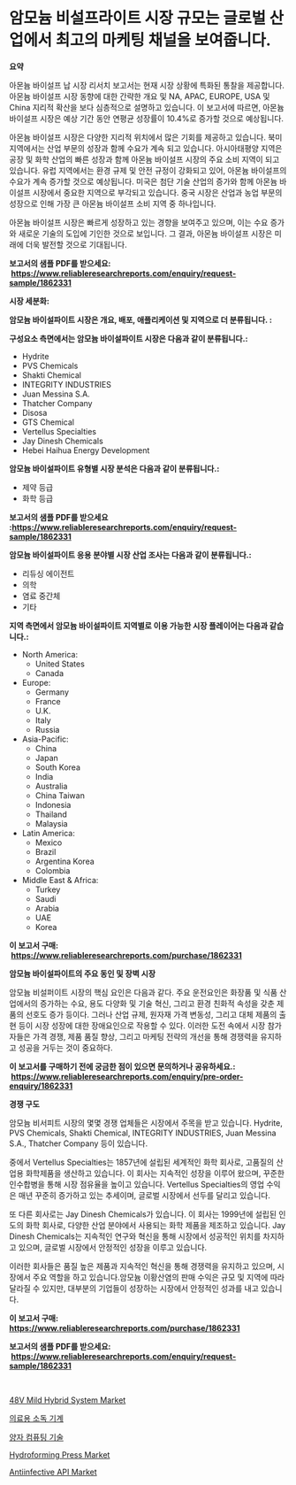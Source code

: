 <p><h1>암모늄 비설프라이트 시장 규모는 글로벌 산업에서 최고의 마케팅 채널을 보여줍니다.</h1></p><p><strong>요약</strong></p>
<p><p>아몬늄 바이설프 납 시장 리서치 보고서는 현재 시장 상황에 특화된 통찰을 제공합니다. 아몬늄 바이설프 시장 동향에 대한 간략한 개요 및 NA, APAC, EUROPE, USA 및 China 지리적 확산을 보다 심층적으로 설명하고 있습니다. 이 보고서에 따르면, 아몬늄 바이설프 시장은 예상 기간 동안 연평균 성장률이 10.4%로 증가할 것으로 예상됩니다.</p><p>아몬늄 바이설프 시장은 다양한 지리적 위치에서 많은 기회를 제공하고 있습니다. 북미 지역에서는 산업 부문의 성장과 함께 수요가 계속 되고 있습니다. 아시아태평양 지역은 공장 및 화학 산업의 빠른 성장과 함께 아몬늄 바이설프 시장의 주요 소비 지역이 되고 있습니다. 유럽 지역에서는 환경 규제 및 안전 규정이 강화되고 있어, 아몬늄 바이설프의 수요가 계속 증가할 것으로 예상됩니다. 미국은 첨단 기술 산업의 증가와 함께 아몬늄 바이설프 시장에서 중요한 지역으로 부각되고 있습니다. 중국 시장은 산업과 농업 부문의 성장으로 인해 가장 큰 아몬늄 바이설프 소비 지역 중 하나입니다.</p><p>아몬늄 바이설프 시장은 빠르게 성장하고 있는 경향을 보여주고 있으며, 이는 수요 증가와 새로운 기술의 도입에 기인한 것으로 보입니다. 그 결과, 아몬늄 바이설프 시장은 미래에 더욱 발전할 것으로 기대됩니다.</p></p>
<p><strong>보고서의 샘플 PDF를 받으세요: &nbsp;<a href="https://www.reliableresearchreports.com/enquiry/request-sample/1862331">https://www.reliableresearchreports.com/enquiry/request-sample/1862331</a></strong></p>
<p><strong>시장 세분화:</strong></p>
<p><strong> 암모늄 바이설파이트 시장은 개요, 배포, 애플리케이션 및 지역으로 더 분류됩니다. :</strong></p>
<p><strong>구성요소 측면에서는 암모늄 바이설파이트 시장은 다음과 같이 분류됩니다.:</strong></p>
<p><ul><li>Hydrite</li><li>PVS Chemicals</li><li>Shakti Chemical</li><li>INTEGRITY INDUSTRIES</li><li>Juan Messina S.A.</li><li>Thatcher Company</li><li>Disosa</li><li>GTS Chemical</li><li>Vertellus Specialties</li><li>Jay Dinesh Chemicals</li><li>Hebei Haihua Energy Development</li></ul></p>
<p><strong> 암모늄 바이설파이트 유형별 시장 분석은 다음과 같이 분류됩니다.:</strong></p>
<p><ul><li>제약 등급</li><li>화학 등급</li></ul></p>
<p><strong>보고서의 샘플 PDF를 받으세요 :<a href="https://www.reliableresearchreports.com/enquiry/request-sample/1862331">https://www.reliableresearchreports.com/enquiry/request-sample/1862331</a></strong></p>
<p><strong> 암모늄 바이설파이트 응용 분야별 시장 산업 조사는 다음과 같이 분류됩니다.:</strong></p>
<p><ul><li>리듀싱 에이전트</li><li>의학</li><li>염료 중간체</li><li>기타</li></ul></p>
<p><strong>지역 측면에서 암모늄 바이설파이트 지역별로 이용 가능한 시장 플레이어는 다음과 같습니다.:</strong></p>
<p><ul>
    <li>
        North America:
        <ul>
            <li>United States</li>
            <li>Canada</li>
        </ul>
    </li>
    <li>
        Europe:
        <ul>
            <li>Germany</li>
            <li>France</li>
            <li>U.K.</li>
            <li>Italy</li>
            <li>Russia</li>
        </ul>
    </li>
    <li>
        Asia-Pacific:
        <ul>
            <li>China</li>
            <li>Japan</li>
            <li>South Korea</li>
            <li>India</li>
            <li>Australia</li>
            <li>China Taiwan</li>
            <li>Indonesia</li>
            <li>Thailand</li>
            <li>Malaysia</li>
        </ul>
    </li>
    <li>
        Latin America:
        <ul>
            <li>Mexico</li>
            <li>Brazil</li>
            <li>Argentina Korea</li>
            <li>Colombia</li>
        </ul>
    </li>
    <li>
        Middle East & Africa:
        <ul>
            <li>Turkey</li>
            <li>Saudi</li>
            <li>Arabia</li>
            <li>UAE</li>
            <li>Korea</li>
        </ul>
    </li>
    </ul></p>
<p><strong>이 보고서 구매: &nbsp;<a href="https://www.reliableresearchreports.com/purchase/1862331">https://www.reliableresearchreports.com/purchase/1862331</a></strong></p>
<p><strong>암모늄 바이설파이트의 주요 동인 및 장벽 시장</strong></p>
<p><p>암모늄 비설퍼이트 시장의 핵심 요인은 다음과 같다. 주요 운전요인은 화장품 및 식품 산업에서의 증가하는 수요, 용도 다양화 및 기술 혁신, 그리고 환경 친화적 속성을 갖춘 제품의 선호도 증가 등이다. 그러나 산업 규제, 원자재 가격 변동성, 그리고 대체 제품의 출현 등이 시장 성장에 대한 장애요인으로 작용할 수 있다. 이러한 도전 속에서 시장 참가자들은 가격 경쟁, 제품 품질 향상, 그리고 마케팅 전략의 개선을 통해 경쟁력을 유지하고 성공을 거두는 것이 중요하다.</p></p>
<p><strong>이 보고서를 구매하기 전에 궁금한 점이 있으면 문의하거나 공유하세요.: &nbsp;<a href="https://www.reliableresearchreports.com/enquiry/pre-order-enquiry/1862331">https://www.reliableresearchreports.com/enquiry/pre-order-enquiry/1862331</a></strong></p>
<p><strong>경쟁 구도</strong></p>
<p><p>암모늄 비서피트 시장의 몇몇 경쟁 업체들은 시장에서 주목을 받고 있습니다. Hydrite, PVS Chemicals, Shakti Chemical, INTEGRITY INDUSTRIES, Juan Messina S.A., Thatcher Company 등이 있습니다. </p><p>중에서 Vertellus Specialties는 1857년에 설립된 세계적인 화학 회사로, 고품질의 산업용 화학제품을 생산하고 있습니다. 이 회사는 지속적인 성장을 이루어 왔으며, 꾸준한 인수합병을 통해 시장 점유율을 높이고 있습니다. Vertellus Specialties의 영업 수익은 매년 꾸준히 증가하고 있는 추세이며, 글로벌 시장에서 선두를 달리고 있습니다.</p><p>또 다른 회사로는 Jay Dinesh Chemicals가 있습니다. 이 회사는 1999년에 설립된 인도의 화학 회사로, 다양한 산업 분야에서 사용되는 화학 제품을 제조하고 있습니다. Jay Dinesh Chemicals는 지속적인 연구와 혁신을 통해 시장에서 성공적인 위치를 차지하고 있으며, 글로벌 시장에서 안정적인 성장을 이루고 있습니다.</p><p>이러한 회사들은 품질 높은 제품과 지속적인 혁신을 통해 경쟁력을 유지하고 있으며, 시장에서 주요 역할을 하고 있습니다.암모늄 이황산염의 판매 수익은 규모 및 지역에 따라 달라질 수 있지만, 대부분의 기업들이 성장하는 시장에서 안정적인 성과를 내고 있습니다.</p></p>
<p><strong>이 보고서 구매: &nbsp; <a href="https://www.reliableresearchreports.com/purchase/1862331">https://www.reliableresearchreports.com/purchase/1862331</a></strong></p>
<p><strong>보고서의 샘플 PDF를 받으세요: &nbsp;<a href="https://www.reliableresearchreports.com/enquiry/request-sample/1862331">https://www.reliableresearchreports.com/enquiry/request-sample/1862331</a></strong><strong></strong></p>
<p>&nbsp;</p>
<p><p><a href="https://issuu.com/reportprime-2/docs/48v-mild-hybrid-system-market-size-2030.pptx">48V Mild Hybrid System Market</a></p><p><a href="https://github.com/vs019sa3m8x/Market-Research-Report-List-1/blob/main/8326912191801.md">의료용 소독 기계</a></p><p><a href="https://github.com/lzrvbyqzftro57/Market-Research-Report-List-1/blob/main/4951505191800.md">양자 컴퓨팅 기술</a></p><p><a href="https://view.publitas.com/reportprime-1/hydroforming-press-market-provides-detailed-segmentation-of-this-market-based-on-type-application-and-region-and-forecast-for-the-period-from-2024-2031/">Hydroforming Press Market</a></p><p><a href="https://sudsy-motorcycle-bbc.notion.site/Antiinfective-API-Market-Research-Report-Reveals-The-Latest-Trends-And-Opportunities-of-this-Market--d40fbc7aac65472287c1663653fd1781">Antiinfective API Market</a></p></p>